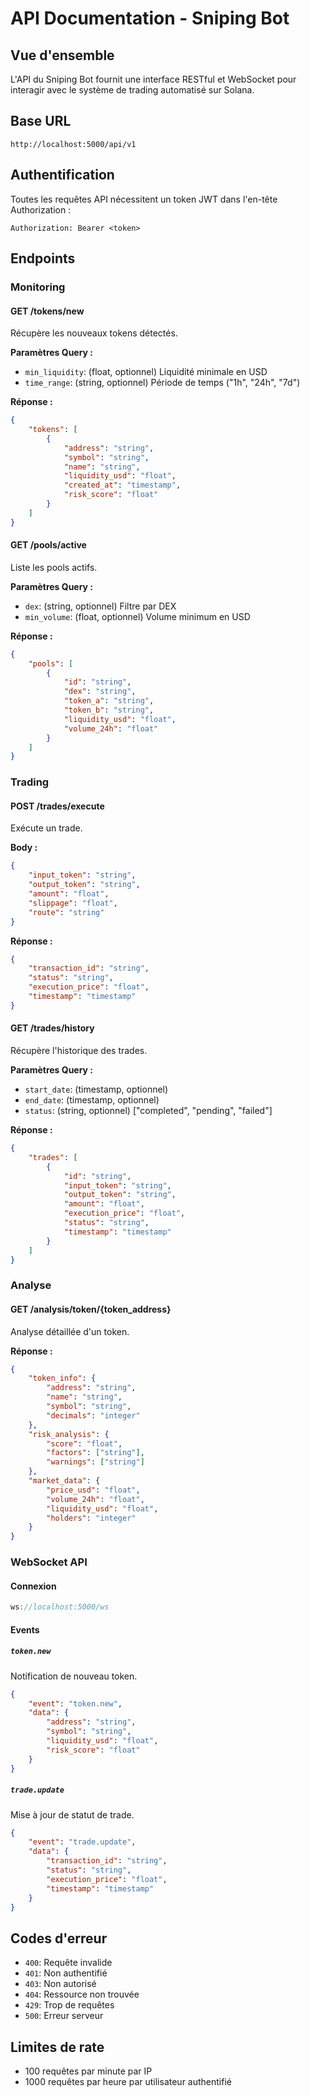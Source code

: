 # API Documentation - Sniping Bot

## Vue d'ensemble

L'API du Sniping Bot fournit une interface RESTful et WebSocket pour interagir avec le système de trading automatisé sur Solana.

## Base URL

```
http://localhost:5000/api/v1
```

## Authentification

Toutes les requêtes API nécessitent un token JWT dans l'en-tête Authorization :

```
Authorization: Bearer <token>
```

## Endpoints

### Monitoring

#### GET /tokens/new
Récupère les nouveaux tokens détectés.

**Paramètres Query :**
- `min_liquidity`: (float, optionnel) Liquidité minimale en USD
- `time_range`: (string, optionnel) Période de temps ("1h", "24h", "7d")

**Réponse :**
```json
{
    "tokens": [
        {
            "address": "string",
            "symbol": "string",
            "name": "string",
            "liquidity_usd": "float",
            "created_at": "timestamp",
            "risk_score": "float"
        }
    ]
}
```

#### GET /pools/active
Liste les pools actifs.

**Paramètres Query :**
- `dex`: (string, optionnel) Filtre par DEX
- `min_volume`: (float, optionnel) Volume minimum en USD

**Réponse :**
```json
{
    "pools": [
        {
            "id": "string",
            "dex": "string",
            "token_a": "string",
            "token_b": "string",
            "liquidity_usd": "float",
            "volume_24h": "float"
        }
    ]
}
```

### Trading

#### POST /trades/execute
Exécute un trade.

**Body :**
```json
{
    "input_token": "string",
    "output_token": "string",
    "amount": "float",
    "slippage": "float",
    "route": "string"
}
```

**Réponse :**
```json
{
    "transaction_id": "string",
    "status": "string",
    "execution_price": "float",
    "timestamp": "timestamp"
}
```

#### GET /trades/history
Récupère l'historique des trades.

**Paramètres Query :**
- `start_date`: (timestamp, optionnel)
- `end_date`: (timestamp, optionnel)
- `status`: (string, optionnel) ["completed", "pending", "failed"]

**Réponse :**
```json
{
    "trades": [
        {
            "id": "string",
            "input_token": "string",
            "output_token": "string",
            "amount": "float",
            "execution_price": "float",
            "status": "string",
            "timestamp": "timestamp"
        }
    ]
}
```

### Analyse

#### GET /analysis/token/{token_address}
Analyse détaillée d'un token.

**Réponse :**
```json
{
    "token_info": {
        "address": "string",
        "name": "string",
        "symbol": "string",
        "decimals": "integer"
    },
    "risk_analysis": {
        "score": "float",
        "factors": ["string"],
        "warnings": ["string"]
    },
    "market_data": {
        "price_usd": "float",
        "volume_24h": "float",
        "liquidity_usd": "float",
        "holders": "integer"
    }
}
```

### WebSocket API

#### Connexion
```javascript
ws://localhost:5000/ws
```

#### Events

##### `token.new`
Notification de nouveau token.
```json
{
    "event": "token.new",
    "data": {
        "address": "string",
        "symbol": "string",
        "liquidity_usd": "float",
        "risk_score": "float"
    }
}
```

##### `trade.update`
Mise à jour de statut de trade.
```json
{
    "event": "trade.update",
    "data": {
        "transaction_id": "string",
        "status": "string",
        "execution_price": "float",
        "timestamp": "timestamp"
    }
}
```

## Codes d'erreur

- `400`: Requête invalide
- `401`: Non authentifié
- `403`: Non autorisé
- `404`: Ressource non trouvée
- `429`: Trop de requêtes
- `500`: Erreur serveur

## Limites de rate

- 100 requêtes par minute par IP
- 1000 requêtes par heure par utilisateur authentifié
